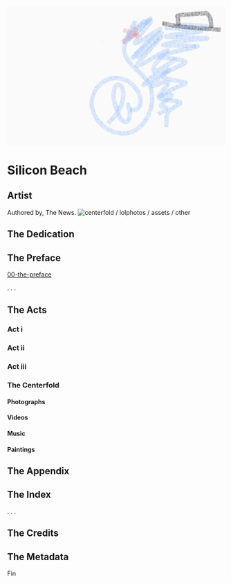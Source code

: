 ![centerfold / lolphotos / assets / other](./centerfold/lol-photos/assets/other.png)

# Silicon Beach

## Artist

Authored by, The News.
![centerfold / lolphotos / assets / other](./centerfold/lol-photos/assets/the-mirror.jpg)

## The Dedication

## The Preface

[00-the-preface](https://github.com/MichaelRCruz/silicon-beach/blob/master/01-the-preface.md)

. . .

## The Acts

### Act i

### Act ii

### Act iii

### The Centerfold
#### Photographs
#### Videos
#### Music
#### Paintings

## The Appendix

## The Index

. . .

## The Credits

## The Metadata

Fin
